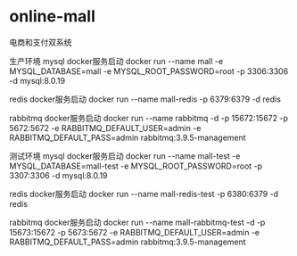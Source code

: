 # online-mall
电商和支付双系统

生产环境
mysql docker服务启动
docker run --name mall -e MYSQL_DATABASE=mall -e MYSQL_ROOT_PASSWORD=root -p 3306:3306 -d mysql:8.0.19

redis docker服务启动
docker run --name mall-redis -p 6379:6379 -d redis

rabbitmq docker服务启动
docker run --name rabbitmq -d -p 15672:15672 -p 5672:5672 -e RABBITMQ_DEFAULT_USER=admin -e RABBITMQ_DEFAULT_PASS=admin rabbitmq:3.9.5-management

测试环境
mysql docker服务启动
docker run --name mall-test -e MYSQL_DATABASE=mall-test -e MYSQL_ROOT_PASSWORD=root -p 3307:3306 -d mysql:8.0.19

redis docker服务启动
docker run --name mall-redis-test -p 6380:6379 -d redis

rabbitmq docker服务启动
docker run --name mall-rabbitmq-test -d -p 15673:15672 -p 5673:5672 -e RABBITMQ_DEFAULT_USER=admin -e RABBITMQ_DEFAULT_PASS=admin rabbitmq:3.9.5-management

